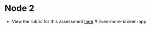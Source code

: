 # Node 2

- View the rubric for this assessment [here](https://storage.googleapis.com/hatchways.appspot.com/employers/springboard/student_rubrics/Node%202%20-%20Student%20Guide.pdf)
#   E v e n - m o r e - b r o k e n - a p p  
 